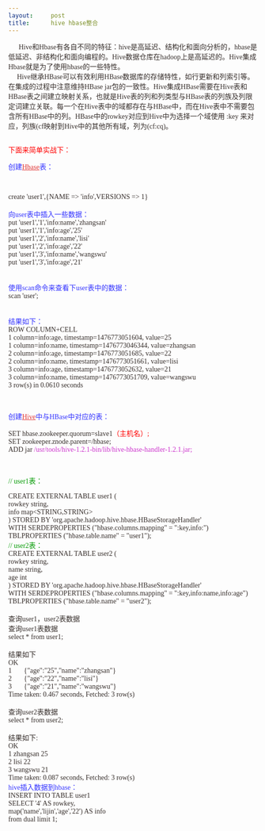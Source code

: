 ```yaml
---
layout:     post
title:      hive hbase整合
---
```

<div id="article_content" class="article_content clearfix csdn-tracking-statistics" data-pid="blog" data-mod="popu_307" data-dsm="post">
								            <link rel="stylesheet" href="https://csdnimg.cn/release/phoenix/template/css/ck_htmledit_views-f76675cdea.css">
						<div class="htmledit_views" id="content_views">
                
<span style="font-family:SimSun;font-size:14px;"><span style="color:rgb(54,46,43);">      Hive和Hbase有各自不同的特征：hive是高延迟、结构化和面向分析的，hbase是低延迟、非结构化和面向编程的。Hive数据仓库在hadoop上是高延迟的。Hive集成Hbase就是为了使用hbase的一些特性。<br>
     Hive继承HBase可以有效利用HBase数据库的存储特性，如行更新和列索引等。在集成的过程中注意维持HBase jar包的一致性。Hive集成HBase需要在Hive表和HBase表之间建立映射关系，也就是Hive表的列和列类型与HBase表的列族及列限定词建立关联。每一个在Hive表中的域都存在与HBase中，而在Hive表中不需要包含所有HBase中的列。HBase中的rowkey对应到Hive中为选择一个域使用 :key 来对应，列族(cf映射到Hive中的其他所有域，列为(cf:cq)。<br></span><span style="color:rgb(54,46,43);"></span></span>
<p style="color:rgb(54,46,43);"><span style="font-family:SimSun;font-size:14px;"><img src="http://blog.csdn.net/dehu_zhou/article/details/53102772" alt="" style="border:none;"><br></span></p>
<p style="color:rgb(54,46,43);"><span style="color:rgb(255,0,0);"><span style="font-family:SimSun;font-size:14px;">下面来简单实战下：</span></span></p>
<p style="color:rgb(54,46,43);"><span style="color:rgb(51,51,255);"><span style="font-family:SimSun;font-size:14px;">创建<a href="http://lib.csdn.net/base/hbase" rel="nofollow" class="replace_word" title="Hbase知识库" style="color:rgb(223,52,52);">Hbase</a>表：</span></span></p>
<p style="color:rgb(54,46,43);"><span style="font-family:SimSun;font-size:14px;"><br></span></p>
<span style="font-family:SimSun;font-size:14px;"><span style="color:rgb(54,46,43);">create 'user1',{NAME =&gt; 'info',VERSIONS =&gt; 1}<br><br><span style="color:rgb(51,51,255);">向user表中插入一些数据：</span><br>
put 'user1','1','info:name','zhangsan'<br>
put 'user1','1','info:age','25'<br>
put 'user1','2','info:name','lisi'<br>
put 'user1','2','info:age','22'<br>
put 'user1','3','info:name','wangswu'<br>
put 'user1','3','info:age','21'<br><br><br><span style="color:rgb(51,51,255);">使用scan命令来查看下user表中的数据：</span><br>
scan 'user';<br><br><br><span style="color:rgb(51,51,255);">结果如下：</span><br>
ROW COLUMN+CELL<br>
1 column=info:age, timestamp=1476773051604, value=25<br>
1 column=info:name, timestamp=1476773046344, value=zhangsan<br>
2 column=info:age, timestamp=1476773051685, value=22<br>
2 column=info:name, timestamp=1476773051661, value=lisi<br>
3 column=info:age, timestamp=1476773052632, value=21<br>
3 column=info:name, timestamp=1476773051709, value=wangswu<br>
3 row(s) in 0.0610 seconds<br></span><span style="color:rgb(54,46,43);"></span></span>
<p style="color:rgb(54,46,43);"><span style="font-family:SimSun;font-size:14px;"><br></span></p>
<p style="color:rgb(54,46,43);"><span style="color:rgb(51,51,255);"><span style="font-family:SimSun;font-size:14px;">创建<a href="http://lib.csdn.net/base/hive" rel="nofollow" class="replace_word" title="Hive知识库" style="color:rgb(223,52,52);">Hive</a>中与HBase中对应的表：</span></span></p>
<span style="font-family:SimSun;font-size:14px;"><span style="color:rgb(54,46,43);">SET hbase.zookeeper.quorum=slave1<span style="color:rgb(255,0,0);">（主机名）;</span><br>
SET zookeeper.znode.parent=/hbase;<br>
ADD jar <span style="color:rgb(204,51,204);">/usr/tools/hive-1.2.1-bin/lib/hive-hbase-handler-1.2.1.jar;</span><br></span><span style="color:rgb(54,46,43);"></span></span>
<p style="color:rgb(54,46,43);"><span style="font-family:SimSun;font-size:14px;"><br></span></p>
<p style="color:rgb(54,46,43);"><span style="color:rgb(0,153,0);"><span style="font-family:SimSun;font-size:14px;">// user1表：</span></span></p>
<span style="color:rgb(54,46,43);"><span style="font-family:SimSun;font-size:14px;">CREATE EXTERNAL TABLE user1 (<br>
rowkey string,<br>
info map&lt;STRING,STRING&gt;<br>
) STORED BY 'org.apache.hadoop.hive.hbase.HBaseStorageHandler'<br>
WITH SERDEPROPERTIES ("hbase.columns.mapping" = ":key,info:")<br>
TBLPROPERTIES ("hbase.table.name" = "user1");<br><span style="color:rgb(0,153,0);">// user2表：</span><br>
CREATE EXTERNAL TABLE user2 (<br>
rowkey string,<br>
name string,<br>
age int<br>
) STORED BY 'org.apache.hadoop.hive.hbase.HBaseStorageHandler'<br>
WITH SERDEPROPERTIES ("hbase.columns.mapping" = ":key,info:name,info:age")<br>
TBLPROPERTIES ("hbase.table.name" = "user2");<br><br>
查询user1，user2表数据<br>
查询user1表数据<br>
select * from user1;<br><br>
结果如下<br>
OK<br>
1       {"age":"25","name":"zhangsan"}<br>
2       {"age":"22","name":"lisi"}<br>
3       {"age":"21","name":"wangswu"}<br>
Time taken: 0.467 seconds, Fetched: 3 row(s)<br><br>
查询user2表数据<br>
select * from user2;<br><br>
结果如下:<br>
OK<br>
1 zhangsan 25<br>
2 lisi 22<br>
3 wangswu 21<br>
Time taken: 0.087 seconds, Fetched: 3 row(s)<br><span style="color:rgb(51,51,255);">hive插入数据到hbase：</span><br>
INSERT INTO TABLE user1<br>
SELECT '4' AS rowkey,<br>
map('name','lijin','age','22') AS info<br>
from dual limit 1;</span></span>
            </div>
                </div>
